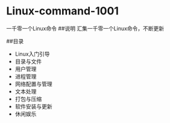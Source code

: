 # Linux-command-1001
一千零一个Linux命令
##说明
汇集一千零一个Linux命令，不断更新

##目录
* Linux入门引导
* 目录与文件
* 用户管理
* 进程管理
* 网络配置与管理
* 文本处理
* 打包与压缩
* 软件安装与更新
* 休闲娱乐

